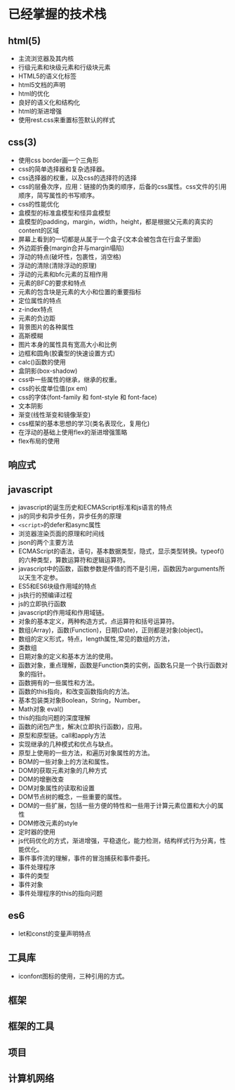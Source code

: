 # 已经掌握的技术栈

## html(5)

* 主流浏览器及其内核
* 行级元素和块级元素和行级块元素
* HTML5的语义化标签
* html5文档的声明
* html的优化
* 良好的语义化和结构化
* html的渐进增强
* 使用rest.css来重置标签默认的样式

## css(3)

* 使用css border画一个三角形
* css的简单选择器和复杂选择器。
* css选择器的权重，以及css的选择符的选择
* css的层叠次序，应用：链接的伪类的顺序，后备的css属性。css文件的引用顺序，简写属性的书写顺序。
* css的性能优化
* 盒模型的标准盒模型和怪异盒模型
* 盒模型的padding，margin，width，height，都是根据父元素的真实的content的区域
* 屏幕上看到的一切都是从属于一个盒子(文本会被包含在行盒子里面)
* 外边距折叠(margin合并与margin塌陷)
* 浮动的特点(破坏性，包裹性，消空格)
* 浮动的清除(清除浮动的原理)
* 浮动的元素和bfc元素的互相作用
* 元素的BFC的要求和特点
* 元素的包含块是元素的大小和位置的重要指标
* 定位属性的特点
* z-index特点
* 元素的负边距
* 背景图片的各种属性
* 高斯模糊
* 图片本身的属性具有宽高大小和比例
* 边框和圆角(胶囊型的快速设置方式)
* calc()函数的使用
* 盒阴影(box-shadow)
* css中一些属性的继承，继承的权重。
* css的长度单位值(px em)
* css的字体(font-family 和 font-style 和 font-face)
* 文本阴影
* 渐变(线性渐变和镜像渐变)
* css框架的基本思想的学习(类名表现化，复用化)
* 在浮动的基础上使用flex的渐进增强策略
* flex布局的使用

## 响应式

## javascript

* javascript的诞生历史和ECMAScript标准和js语言的特点
* js的同步和异步任务，异步任务的原理
* ```<script>```的defer和async属性
* 浏览器渲染页面的原理和时间线
* json的两个主要方法
* ECMAScript的语法，语句，基本数据类型，隐式，显示类型转换。typeof()的六种类型，算数运算符和逻辑运算符。
* javascript中的函数，函数参数是传值的而不是引用，函数因为arguments所以天生不定参。
* ES5和ES6块级作用域的特点
* js执行的预编译过程
* js的立即执行函数
* javascript的作用域和作用域链。
* 对象的基本定义，两种构造方式，点运算符和括号运算符。
* 数组(Array)，函数(Function)，日期(Date)，正则都是对象(object)。
* 数组的定义形式，特点，length属性,常见的数组的方法，
* 类数组
* 日期对象的定义和基本方法的使用。
* 函数对象，重点理解，函数是Function类的实例，函数名只是一个执行函数对象的指针。
* 函数拥有的一些属性和方法。
* 函数的this指向，和改变函数指向的方法。
* 基本包装类对象Boolean，String，Number。
* Math对象 eval()
* this的指向问题的深度理解
* 函数的闭包产生，解决(立即执行函数)，应用。
* 原型和原型链。call和apply方法
* 实现继承的几种模式和优点与缺点。
* 原型上使用的一些方法，和遍历对象属性的方法。
* BOM的一些对象上的方法和属性。
* DOM的获取元素对象的几种方式
* DOM的增删改查
* DOM对象属性的读取和设置
* DOM节点树的概念，一些重要的属性。
* DOM的一些扩展，包括一些方便的特性和一些用于计算元素位置和大小的属性
* DOM修改元素的style
* 定时器的使用
* js代码优化的方式，渐进增强，平稳退化，能力检测，结构样式行为分离，性能优化。
* 事件事件流的理解，事件的冒泡捕获和事件委托。
* 事件处理程序
* 事件的类型
* 事件对象
* 事件处理程序的this的指向问题

## es6

* let和const的变量声明特点

## 工具库

* iconfont图标的使用，三种引用的方式。

## 框架

## 框架的工具

## 项目

## 计算机网络